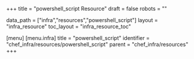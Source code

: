 +++
title = "powershell_script Resource"
draft = false
robots = ""

data_path = ["infra","resources","powershell_script"]
layout = "infra_resource"
toc_layout = "infra_resource_toc"

[menu]
  [menu.infra]
    title = "powershell_script"
    identifier = "chef_infra/resources/powershell_script"
    parent = "chef_infra/resources"
+++

<!-- The contents of this page are automatically generated from the powershell_script.yaml file in the data/infra/resources directory. -->
<!-- To suggest a change, edit the https://github.com/chef/chef/blob/main/lib/chef/resource/powershell_script.rb file and submit a pull request to the https://github.com/chef/chef repository. -->
<!-- markdownlint-disable-file -->
